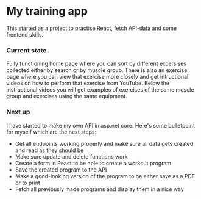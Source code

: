 # My training app
This started as a project to practise React, fetch API-data and some frontend skills. 

### Current state
Fully functioning home page where you can sort by different excersises collected either by search or by muscle group. There is also an exercise page where you can view that exercise more closely and get intructional videos on how to perform that exercise from YouTube. Below the instructional videos you will get examples of exercises of the same muscle group and exercises using the same equipment.

### Next up
I have started to make my own API in asp.net core. Here's some bulletpoint for myself which are the next steps:

- Get all endpoints working properly and make sure all data gets created and read as they should be
- Make sure update and delete functions work
- Create a form in React to be able to create a workout program
- Save the created program to the API
- Make a good-looking version of the program to be either save as a PDF or to print
- Fetch all previously made programs and display them in a nice way
